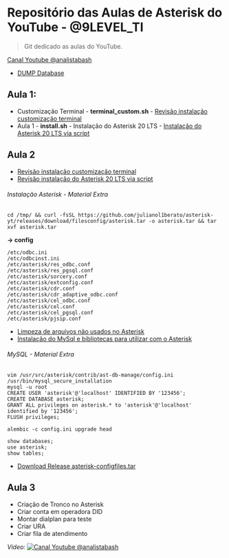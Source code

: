# Repositório das Aulas de Asterisk do YouTube - @9LEVEL_TI
> Git dedicado as aulas do YouTube.

[Canal Youtube @analistabash](https://www.youtube.com/channel/UCR7T-wjzHUF6g78pUN-c6JQ/videos)


- [DUMP Database](sql/dump-mysql.sql)


## Aula 1:
- Customização Terminal - **terminal_custom.sh** - [Revisão instalação customização terminal](terminal_custom.sh)
- Aula 1 - **install.sh** - Instalação do Asterisk 20 LTS - [Instalação do Asterisk 20 LTS via script](install.sh)
## Aula 2 
- [Revisão instalação customização terminal](terminal_custom.sh)<br>
- [Revisão instalação do Asterisk 20 LTS via script](install.sh)<br>

###### Instalação Asterisk - Material Extra
``` cd /tmp/ && curl -fsSL https://github.com/julianol1berato/asterisk-yt/releases/download/filesconfig/asterisk.tar -o asterisk.tar && tar xvf asterisk.tar ```

**-> config**<br /> 
```
/etc/odbc.ini
/etc/odbcinst.ini
/etc/asterisk/res_odbc.conf
/etc/asterisk/res_pgsql.conf
/etc/asterisk/sorcery.conf
/etc/asterisk/extconfig.conf
/etc/asterisk/cdr.conf
/etc/asterisk/cdr_adaptive_odbc.conf
/etc/asterisk/cel_odbc.conf
/etc/asterisk/cel.conf
/etc/asterisk/cel_pgsql.conf
/etc/asterisk/pjsip.conf

```
- [Limpeza de arquivos não usados no Asterisk](cleanfiles-asterisk.sh)<br>
- [Instalação do MySql e bibliotecas para utilizar com o Asterisk](setup-mysqlasterisk.sh)<br>

###### MySQL - Material Extra
```
vim /usr/src/asterisk/contrib/ast-db-manage/config.ini
/usr/bin/mysql_secure_installation
mysql -u root
CREATE USER 'asterisk'@'localhost' IDENTIFIED BY '123456';
CREATE DATABASE asterisk;
GRANT ALL privileges on asterisk.* to 'asterisk'@'localhost' identified by '123456';
FLUSH privileges;

alembic -c config.ini upgrade head

show databases;
use asterisk;
show tables;
```

- [Download Release asterisk-configfiles.tar](https://github.com/julianol1berato/asterisk-yt/releases/tag/filesconfig)
## Aula 3
- Criação de Tronco no Asterisk
- Criar conta em operadora DID
- Montar dialplan para teste
- Criar URA
- Criar fila de atendimento

*Video:* [![Canal Youtube @analistabash](https://www.bashtech.com.br/youtube_button_icon_151827_96x.png)](https://www.youtube.com/watch?v=2otkd-7HGk0&list=PLk0v4L7lcjDfcKUxIDybvuKTgDuaR31Kn)

